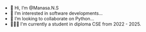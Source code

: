 - 👋 Hi, I’m @Manasa.N.S
- 👀 I’m interested in software developments...
- 💞️ I’m looking to collaborate on Python...
- 👩🏻‍💻 I'm currently a student in diploma CSE from 2022 - 2025.
<!---
Manasa64388/Manasa64388 is a ✨ special ✨ repository because its `README.md` (this file) appears on your GitHub profile.
You can click the Preview link to take a look at your changes.
--->
